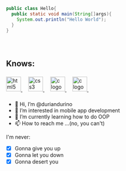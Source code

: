 
```Java
public class Hello{
  public static void main(String[]args){
    System.out.println("Hello World");
  }
}
```

###

<br clear="both">

<h2 align="left">Knows:</h2>

###

<div align="left">
  <a href="https://www.w3.org/html/" target="_blank" rel="noreferrer"><img src="https://cdn.jsdelivr.net/gh/devicons/devicon/icons/html5/html5-original.svg" height="40" alt="html5 logo"  />  </a>
  <img width="12" /> 
  <a href="https://www.w3schools.com/css/" target="_blank" rel="noreferrer"><img src="https://cdn.jsdelivr.net/gh/devicons/devicon/icons/css3/css3-original.svg" height="40" alt="css3 logo"  /> </a>
  <img width="12" /> 
  <a href="https://www.cprogramming.com/" target="_blank" rel="noreferrer"><img src="https://cdn.jsdelivr.net/gh/devicons/devicon/icons/c/c-original.svg"   height="40" alt="c logo"  /> </a>
  <img width="12" />
  <a href="https://www.java.com/en/" target="_blank" rel="noreferrer"><img src="https://cdn-icons-png.flaticon.com/512/226/226777.png" height="40" alt="c logo"  /> </a>
  <img width="12" />
</div>

###

- 👋 Hi, I’m @duriandurino
- 👀 I’m interested in mobile app development
- 🌱 I’m currently learning how to do OOP
- 📫 How to reach me ...(no, you can't)

I'm never:
- [x] Gonna give you up
- [x] Gonna let you down
- [x] Gonna desert you
<!---
duriandurino/duriandurino is a ✨ special ✨ repository because its `README.md` (this file) appears on your GitHub profile.
You can click the Preview link to take a look at your changes.
--->
